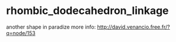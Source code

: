 # rhombic_dodecahedron_linkage
another shape in paradize
more info: http://david.venancio.free.fr/?q=node/153
